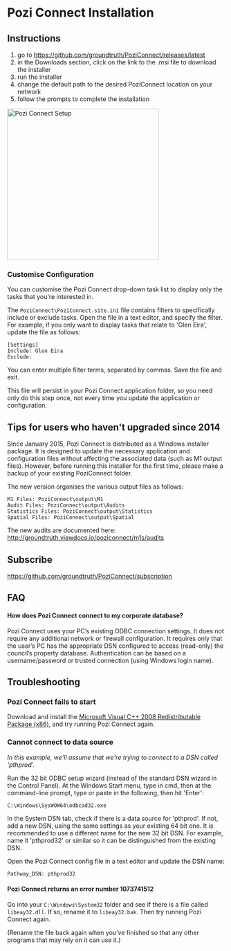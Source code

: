 # Pozi Connect Installation

## Instructions

1. go to https://github.com/groundtruth/PoziConnect/releases/latest
2. in the Downloads section, click on the link to the .msi file to download the installer
3. run the installer
4. change the default path to the desired PoziConnect location on your network
5. follow the prompts to complete the installation

<img src="http://i.imgur.com/yvkIfL9.png" alt="Pozi Connect Setup" width="350">

### Customise Configuration

You can customise the Pozi Connect drop-down task list to display only the tasks that you're interested in.

The `PoziConnect\PoziConnect.site.ini` file contains filters to specifically include or exclude tasks. Open the file in a text editor, and specify the filter. For example, if you only want to display tasks that relate to 'Glen Eira', update the file as follows:

    [Settings]
    Include: Glen Eira
    Exclude: 

You can enter multiple filter terms, separated by commas. Save the file and exit.

This file will persist in your Pozi Connect application folder, so you need only do this step once, not every time you update the application or configuration.

## Tips for users who haven't upgraded since 2014

Since January 2015, Pozi Connect is distributed as a Windows installer package. It is designed to update the necessary application and configuration files without affecting the associated data (such as M1 output files). However, before running this installer for the first time, please make a backup of your existing PoziConnect folder.

The new version organises the various output files as follows:

```
M1 Files: PoziConnect\output\M1
Audit Files: PoziConnect\output\Audits
Statistics Files: PoziConnect\output\Statistics
Spatial Files: PoziConnect\output\Spatial
```

The new audits are documented here:
http://groundtruth.viewdocs.io/poziconnect/m1s/audits

## Subscribe

https://github.com/groundtruth/PoziConnect/subscription

## FAQ

#### How does Pozi Connect connect to my corporate database?

Pozi Connect uses your PC’s existing ODBC connection settings. It does not require any additional network or firewall configuration. It requires only that the user’s PC has the appropriate DSN configured to access (read-only) the council’s property database. Authentication can be based on a username/password or trusted connection (using Windows login name).

## Troubleshooting

### Pozi Connect fails to start

Download and install the [Microsoft Visual C++ 2008 Redistributable Package (x86)](http://www.microsoft.com/downloads/details.aspx?FamilyID=9b2da534-3e03-4391-8a4d-074b9f2bc1bf&displaylang=en), and try running Pozi Connect again.

### Cannot connect to data source

*In this example, we'll assume that we're trying to connect to a DSN called 'pthprod'.*

Run the 32 bit ODBC setup wizard (instead of the standard DSN wizard in the Control Panel). At the Windows Start menu, type in cmd, then at the command-line prompt, type or paste in the following, then hit 'Enter':

`C:\Windows\SysWOW64\odbcad32.exe`

In the System DSN tab, check if there is a data source for 'pthprod'. If not, add a new DSN, using the same settings as your existing 64 bit one. It is recommended to use a different name for the new 32 bit DSN. For example, name it 'pthprod32' or similar so it can be distinguished from the existing DSN.

Open the Pozi Connect config file in a text editor and update the DSN name:

```
Pathway_DSN: pthprod32
```

#### Pozi Connect returns an error number 1073741512

Go into your `C:\Windows\System32` folder and see if there is a file called `libeay32.dll`. If so, rename it to `libeay32.bak`. Then try running Pozi Connect again.

(Rename the file back again when you’ve finished so that any other programs that may rely on it can use it.)
